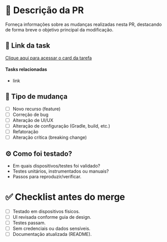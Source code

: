 # 📌 Descrição da PR
Forneça informações sobre as mudanças realizadas nesta PR, destacando de forma breve o objetivo principal da modificação.

## 🔗 Link da task
[Clique aqui para acessar o card da tarefa](link...)

#### Tasks relacionadas
- link

## 📝 Tipo de mudança
- [ ] Novo recurso (feature)
- [ ] Correção de bug
- [ ] Alteração de UI/UX
- [ ] Alteração de configuração (Gradle, build, etc.)
- [ ] Refatoração
- [ ] Alteração crítica (breaking change)

## ⚙️ Como foi testado?
- Em quais dispositivos/testes foi validado?  
- Testes unitários, instrumentados ou manuais?  
- Passos para reproduzir/verificar.

# ✅ Checklist antes do merge
- [ ] Testado em dispositivos físicos.
- [ ] UI revisada conforme guia de design.
- [ ] Testes passam.
- [ ] Sem credenciais ou dados sensíveis.
- [ ] Documentação atualizada (README).